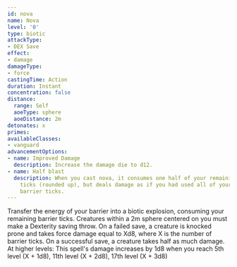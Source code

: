 ```yaml
---
id: nova
name: Nova
level: '0'
type: biotic
attackType:
- DEX Save
effect:
- damage
damageType:
- force
castingTime: Action
duration: Instant
concentration: false
distance:
  range: Self
  aoeType: sphere
  aoeDistance: 2m
detonates: x
primes: 
availableClasses:
- vanguard
advancementOptions:
- name: Improved Damage
  description: Increase the damage die to d12.
- name: Half blast
  description: When you cast nova, it consumes one half of your remaining barrier
    ticks (rounded up), but deals damage as if you had used all of your remaining
    barrier ticks.
---
```

Transfer the energy of your barrier into a biotic explosion, consuming your remaining barrier ticks. Creatures within a 2m sphere centered on you must make a Dexterity saving throw. On a failed save, a creature is knocked prone and takes force damage equal to Xd8, where X is the number of barrier ticks. On a successful save, a creature takes half as much damage.
At higher levels: This spell's damage increases by 1d8 when you reach 5th level (X + 1d8), 11th level (X + 2d8), 17th level (X + 3d8)